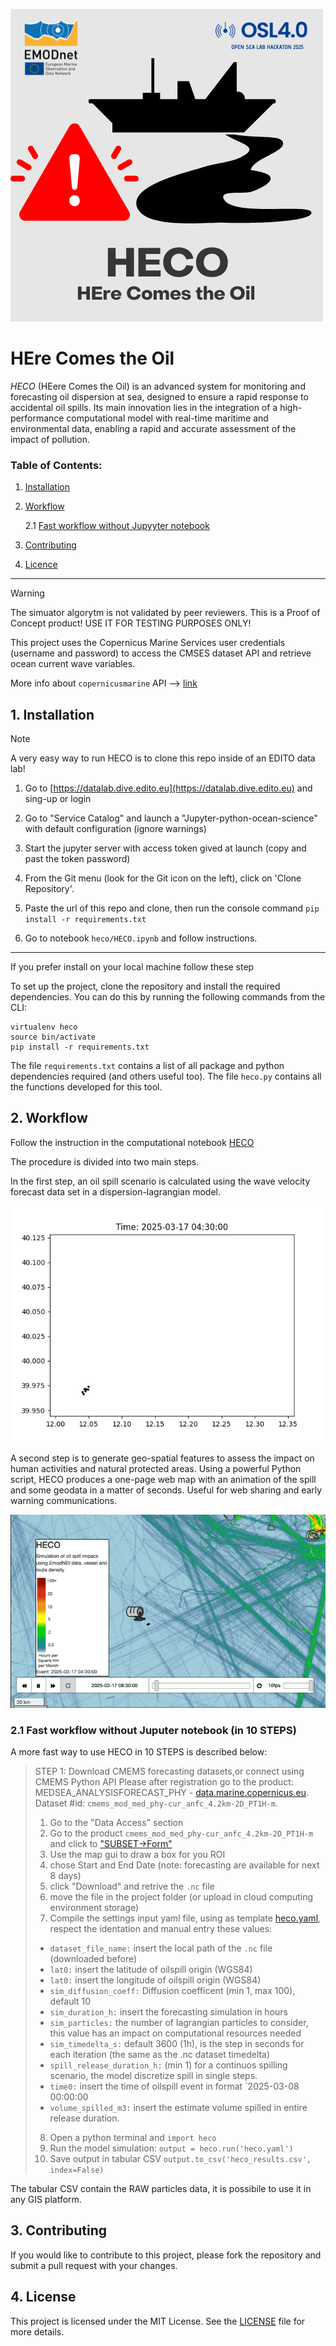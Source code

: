 ![img](markdown_assets/HECO-4.png)

# HEre Comes the Oil

*HECO* (HEere Comes the Oil) is an advanced system for monitoring and forecasting oil dispersion at sea, designed to ensure a rapid response to accidental oil spills. Its main innovation lies in the integration of a high-performance computational model with real-time maritime and environmental data, enabling a rapid and accurate assessment of the impact of pollution.

### Table of Contents:

1. [Installation](#1-installation)
2. [Workflow](#2-workflow)

    2.1 [Fast workflow without Jupyyter notebook](#21-fast-workflow)
3. [Contributing](#3-contributing)
4. [Licence](#4-license)

---

>[!Warning]
> The simuator algorytm is not validated by peer reviewers.
> This is a Proof of Concept product! USE IT FOR TESTING PURPOSES ONLY!

This project uses the Copernicus Marine Services user credentials (username and password) to access the CMSES dataset API and retrieve ocean current wave variables.

More info about `copernicusmarine` API --> [link](https://help.marine.copernicus.eu/en/articles/8287609-copernicus-marine-toolbox-api-open-a-dataset-or-read-a-dataframe-remotely)

## 1. Installation

>[!Note]
> A very easy way to run HECO is to clone this repo inside of an EDITO data lab!
>
> 1. Go to [https://datalab.dive.edito.eu](https://datalab.dive.edito.eu) and sing-up or login
>
> 2. Go to "Service Catalog" and launch a "Jupyter-python-ocean-science" with default configuration (ignore warnings)
>
> 3. Start the jupyter server with access token gived at launch (copy and past the token password)
>
> 4. From the Git menu (look for the Git icon on the left), click on 'Clone Repository'.
>
> 5. Paste the url of this repo and clone, then run the console command `pip install -r requirements.txt`
>
> 6. Go to notebook `heco/HECO.ipynb` and follow instructions.

---
If you prefer install on your local machine follow these step

To set up the project, clone the repository and install the required dependencies. You can do this by running the following commands from the CLI:

```
virtualenv heco 
source bin/activate
pip install -r requirements.txt
```

The file `requirements.txt` contains a list of all package and python dependencies required (and others useful too). The file `heco.py` contains all the functions developed for this tool.

## 2. Workflow

Follow the instruction in the computational notebook [HECO](heco/HECO.ipynb)

The procedure is divided into two main steps.

In the first step, an oil spill scenario is calculated using the wave velocity forecast data set in a dispersion-lagrangian model.

![gif](markdown_assets/scatter.gif)

A second step is to generate geo-spatial features to assess the impact on human activities and natural protected areas. Using a powerful Python script, HECO produces a one-page web map with an animation of the spill and some geodata in a matter of seconds. Useful for web sharing and early warning communications.


![hecomap](markdown_assets/heco_map_LD.gif)

### 2.1 Fast workflow without Juputer notebook (in 10 STEPS)

A more fast way to use HECO in 10 STEPS is described below:

> STEP 1: Download CMEMS forecasting datasets,or connect using CMEMS Python API 
> Please after registration go to the product: MEDSEA_ANALYSISFORECAST_PHY - [data.marine.copernicus.eu](https://data.marine.copernicus.eu/product/MEDSEA_ANALYSISFORECAST_PHY_006_013/description). Dataset #id: `cmems_mod_med_phy-cur_anfc_4.2km-2D_PT1H-m`.
>
>1. Go to the "Data Access" section
>2. Go to the product `cmems_mod_med_phy-cur_anfc_4.2km-2D_PT1H-m` and click to ["SUBSET->Form"](https://data.marine.copernicus.eu/product/MEDSEA_ANALYSISFORECAST_PHY_006_013/download?dataset=cmems_mod_med_phy-cur_anfc_4.2km-2D_PT1H-m_202411)
>3. Use the map gui to draw a box for you ROI
>4. chose Start and End Date (note: forecasting are available for next 8 days)
>5. click "Download" and retrive the `.nc` file
>6. move the file in the project folder (or upload in cloud computing environment storage)
>7. Compile the settings input yaml file, using as template [heco.yaml](heco/heco.yaml), respect the identation and manual entry these values:
>
> - `dataset_file_name:` insert the local path of the `.nc` file (downloaded before)
> - `lat0:` insert the latitude of oilspill origin (WGS84)
> - `lat0:` insert the longitude of oilspill origin (WGS84)
> - `sim_diffusion_coeff:` Diffusion coefficent (min 1, max 100), default 10
> - `sim_duration_h:` insert the forecasting simulation in hours
> - `sim_particles:` the number of lagrangian particles to consider, this value has an impact on computational resources needed
> - `sim_timedelta_s:` default 3600 (1h), is the step in seconds for each iteration (the same as the .nc dataset timedelta)
> - `spill_release_duration_h:` (min 1) for a continuos spilling scenario, the model discretize spill in single steps.
> - `time0:` insert the time of oilspill event in format `2025-03-08 00:00:00
> - `volume_spilled_m3:` insert the estimate volume spilled in entire release duration.
> 8. Open a python terminal and `import heco`
> 9. Run the model simulation: `output = heco.run('heco.yaml')`
> 10. Save output in tabular CSV `output.to_csv('heco_results.csv', index=False)`

The tabular CSV contain the RAW particles data, it is possibile to use it in any GIS platform.

## 3. Contributing

If you would like to contribute to this project, please fork the repository and submit a pull request with your changes.

## 4. License

This project is licensed under the MIT License. See the [LICENSE](LICENSE) file for more details.
